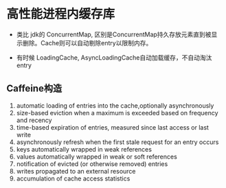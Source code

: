 # 高性能进程内缓存库

- 类比 jdk的 ConcurrentMap, 区别是ConcurrentMap持久存放元素直到被显示删除。Cache则可以自动剔除entry以限制内存。

- 有时候 LoadingCache, AsyncLoadingCache自动加载缓存，不自动淘汰entry

## Caffeine构造
1. automatic loading of entries into the cache,optionally asynchronously
2. size-based eviction when a maximum is exceeded based on frequency and recency
3. time-based expiration of entries, measured since last access or last write
4. asynchronously refresh when the first stale request for an entry occurs
5. keys automatically wrapped in weak references
6. values automatically wrapped in weak or soft references
7. notification of evicted (or otherwise removed) entries
8. writes propagated to an external resource
9. accumulation of cache access statistics































